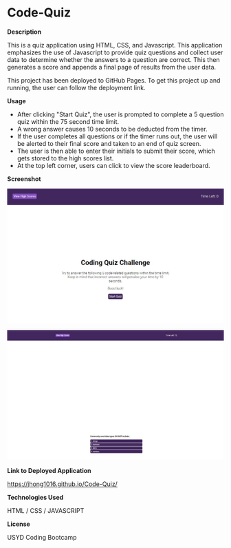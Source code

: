 # Code-Quiz

**Description**

This is a quiz application using HTML, CSS, and Javascript. This application emphasizes the use of Javascript to provide quiz questions and collect user data to determine whether the answers to a question are correct. This then generates a score and appends a final page of results from the user data.

This project has been deployed to GitHub Pages. To get this project up and running, the user can follow the deployment link.

**Usage**

* After clicking "Start Quiz", the user is prompted to complete a 5 question quiz within the 75 second time limit. 
* A wrong answer causes 10 seconds to be deducted from the timer. 
* If the user completes all questions or if the timer runs out, the user will be alerted to their final score and taken to an end of quiz screen.
* The user is then able to enter their initials to submit their score, which gets stored to the high scores list.
* At the top left corner, users can click to view the score leaderboard.

**Screenshot**

![Screenshot](https://github.com/jhong1016/Code-Quiz/blob/main/assets/Screenshot.JPG)

![Screenshot](https://github.com/jhong1016/Code-Quiz/blob/main/assets/screenshot2codingquizchallenge.JPG) 

**Link to Deployed Application**

https://jhong1016.github.io/Code-Quiz/

**Technologies Used**

HTML / CSS / JAVASCRIPT

**License**

USYD Coding Bootcamp
